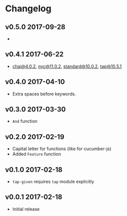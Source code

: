 # Changelog

## v0.5.0 2017-09-28

  *

## v0.4.1 2017-06-22

  * chai@4.0.2, nyc@11.0.2, standard@10.0.2, tap@10.5.1

## v0.4.0 2017-04-10

  * Extra spaces before keywords.

## v0.3.0 2017-03-30

  * `And` function

## v0.2.0 2017-02-19

  * Capital letter for functions (like for cucumber-js)
  * Added `Feature` function

## v0.1.0 2017-02-18

  * `tap-given` requires `tap` module explicitly

## v0.0.1 2017-02-18

  * Initial release
